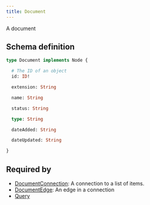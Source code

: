 ```yaml
---
title: Document
---
```


<p>A document</p>


## Schema definition
```graphql
type Document implements Node {

  # The ID of an object
  id: ID! 

  extension: String 

  name: String 

  status: String 

  type: String 

  dateAdded: String 

  dateUpdated: String 

}
```
## Required by
* [DocumentConnection](graphql/schema/documentconnection.md): A connection to a list of items.
* [DocumentEdge](graphql/schema/documentedge.md): An edge in a connection
* [Query](graphql/schema/query.md)

